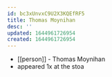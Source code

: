```yaml
---
id: bc3xUnvxC9U2X3KQEfRF5
title: Thomas Moynihan
desc: ''
updated: 1644961726954
created: 1644961726954
---
```



- [[person]] - Thomas Moynihan
- appeared 1x at the stoa
